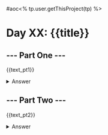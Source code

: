 #aoc<% tp.user.getThisProject(tp) %>
# Day XX: {{title}} 

## --- Part One ---

{{text_pt1}}

<details>
  <summary>Answer</summary>
  <pre>Puzzle answer was {{answer_pt1}}.</pre>
</details>


## --- Part Two ---

{{text_pt2}}

<details>
  <summary>Answer</summary>
  <pre>Puzzle answer was {{answer_pt2}}.</pre>
</details>
